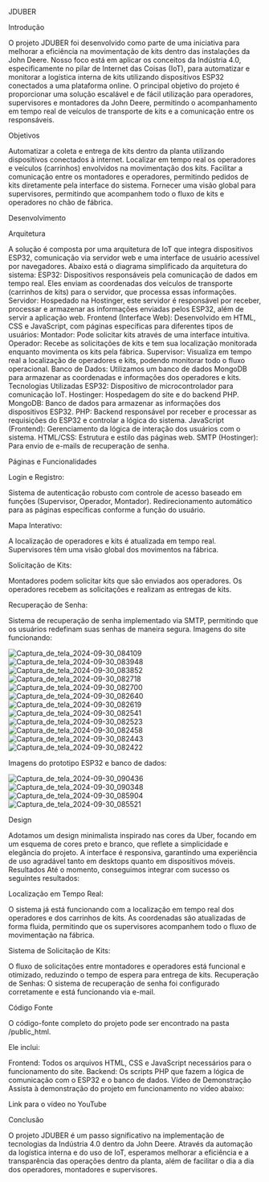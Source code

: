 JDUBER

Introdução

O projeto JDUBER foi desenvolvido como parte de uma iniciativa para melhorar a eficiência na movimentação de kits dentro das instalações da John Deere. Nosso foco está em aplicar os conceitos da Indústria 4.0, especificamente no pilar de Internet das Coisas (IoT), para automatizar e monitorar a logística interna de kits utilizando dispositivos ESP32 conectados a uma plataforma online. O principal objetivo do projeto é proporcionar uma solução escalável e de fácil utilização para operadores, supervisores e montadores da John Deere, permitindo o acompanhamento em tempo real de veículos de transporte de kits e a comunicação entre os responsáveis.

Objetivos

Automatizar a coleta e entrega de kits dentro da planta utilizando dispositivos conectados à internet.
Localizar em tempo real os operadores e veículos (carrinhos) envolvidos na movimentação dos kits.
Facilitar a comunicação entre os montadores e operadores, permitindo pedidos de kits diretamente pela interface do sistema.
Fornecer uma visão global para supervisores, permitindo que acompanhem todo o fluxo de kits e operadores no chão de fábrica.

Desenvolvimento

Arquitetura

A solução é composta por uma arquitetura de IoT que integra dispositivos ESP32, comunicação via servidor web e uma interface de usuário acessível por navegadores. Abaixo está o diagrama simplificado da arquitetura do sistema:
ESP32: Dispositivos responsáveis pela comunicação de dados em tempo real. Eles enviam as coordenadas dos veículos de transporte (carrinhos de kits) para o servidor, que processa essas informações.
Servidor: Hospedado na Hostinger, este servidor é responsável por receber, processar e armazenar as informações enviadas pelos ESP32, além de servir a aplicação web.
Frontend (Interface Web): Desenvolvido em HTML, CSS e JavaScript, com páginas específicas para diferentes tipos de usuários:
Montador: Pode solicitar kits através de uma interface intuitiva.
Operador: Recebe as solicitações de kits e tem sua localização monitorada enquanto movimenta os kits pela fábrica.
Supervisor: Visualiza em tempo real a localização de operadores e kits, podendo monitorar todo o fluxo operacional.
Banco de Dados: Utilizamos um banco de dados MongoDB para armazenar as coordenadas e informações dos operadores e kits.
Tecnologias Utilizadas
ESP32: Dispositivo de microcontrolador para comunicação IoT.
Hostinger: Hospedagem do site e do backend PHP.
MongoDB: Banco de dados para armazenar as informações dos dispositivos ESP32.
PHP: Backend responsável por receber e processar as requisições do ESP32 e controlar a lógica do sistema.
JavaScript (Frontend): Gerenciamento da lógica de interação dos usuários com o sistema.
HTML/CSS: Estrutura e estilo das páginas web.
SMTP (Hostinger): Para envio de e-mails de recuperação de senha.

Páginas e Funcionalidades

Login e Registro:

Sistema de autenticação robusto com controle de acesso baseado em funções (Supervisor, Operador, Montador).
Redirecionamento automático para as páginas específicas conforme a função do usuário.

Mapa Interativo:

A localização de operadores e kits é atualizada em tempo real.
Supervisores têm uma visão global dos movimentos na fábrica.

Solicitação de Kits:

Montadores podem solicitar kits que são enviados aos operadores.
Os operadores recebem as solicitações e realizam as entregas de kits.

Recuperação de Senha:

Sistema de recuperação de senha implementado via SMTP, permitindo que os usuários redefinam suas senhas de maneira segura.
Imagens do site funcionando:

![Captura_de_tela_2024-09-30_084109](https://github.com/user-attachments/assets/ee61cfea-d762-4453-a948-21f67677a715)
![Captura_de_tela_2024-09-30_083948](https://github.com/user-attachments/assets/1b441dbe-8113-4d9c-956b-596eabe44a14)
![Captura_de_tela_2024-09-30_083852](https://github.com/user-attachments/assets/ac5a0dba-8147-4be9-8d94-2025bb5239a6)
![Captura_de_tela_2024-09-30_082718](https://github.com/user-attachments/assets/3d7e6e2f-a876-4cdd-a26d-b0b353c24236)
![Captura_de_tela_2024-09-30_082700](https://github.com/user-attachments/assets/d7d21742-3498-40fe-8f57-6bb430c5e512)
![Captura_de_tela_2024-09-30_082640](https://github.com/user-attachments/assets/c7e65916-e750-4aff-b0f7-af49484d7bc6)
![Captura_de_tela_2024-09-30_082619](https://github.com/user-attachments/assets/811448fc-55ae-471c-afff-1173e9f34043)
![Captura_de_tela_2024-09-30_082541](https://github.com/user-attachments/assets/3204694e-ba27-4b4c-8834-6eff3c70586f)
![Captura_de_tela_2024-09-30_082523](https://github.com/user-attachments/assets/bddd4290-ffbd-48b4-9664-e8f26e8bb82d)
![Captura_de_tela_2024-09-30_082458](https://github.com/user-attachments/assets/288b2461-c153-460f-9c9a-f223a40f228b)
![Captura_de_tela_2024-09-30_082443](https://github.com/user-attachments/assets/91a32411-684a-4c8b-b4d8-f341374c71a7)
![Captura_de_tela_2024-09-30_082422](https://github.com/user-attachments/assets/7c369ec1-af29-4395-9a5f-918deedb882d)

Imagens do prototipo ESP32 e banco de dados:

![Captura_de_tela_2024-09-30_090436](https://github.com/user-attachments/assets/c09d51c3-e9f1-408a-a003-3af42fc74e93)
![Captura_de_tela_2024-09-30_090348](https://github.com/user-attachments/assets/d83731db-19d0-4838-b79e-01552f40d893)
![Captura_de_tela_2024-09-30_085904](https://github.com/user-attachments/assets/4382f03e-7a11-4532-8e0a-60fe8942b7b7)
![Captura_de_tela_2024-09-30_085521](https://github.com/user-attachments/assets/e453e0ac-7a9e-4e20-a1e3-ce613214bdb6)

Design

Adotamos um design minimalista inspirado nas cores da Uber, focando em um esquema de cores preto e branco, que reflete a simplicidade e elegância do projeto. A interface é responsiva, garantindo uma experiência de uso agradável tanto em desktops quanto em dispositivos móveis.
Resultados
Até o momento, conseguimos integrar com sucesso os seguintes resultados:

Localização em Tempo Real: 

O sistema já está funcionando com a localização em tempo real dos operadores e dos carrinhos de kits. As coordenadas são atualizadas de forma fluida, permitindo que os supervisores acompanhem todo o fluxo de movimentação na fábrica.

Sistema de Solicitação de Kits:

 O fluxo de solicitações entre montadores e operadores está funcional e otimizado, reduzindo o tempo de espera para entrega de kits.
Recuperação de Senhas: O sistema de recuperação de senha foi configurado corretamente e está funcionando via e-mail.

Código Fonte

O código-fonte completo do projeto pode ser encontrado na pasta /public_html. 

Ele inclui:

Frontend: Todos os arquivos HTML, CSS e JavaScript necessários para o funcionamento do site.
Backend: Os scripts PHP que fazem a lógica de comunicação com o ESP32 e o banco de dados.
Vídeo de Demonstração
Assista à demonstração do projeto em funcionamento no vídeo abaixo:

Link para o vídeo no YouTube

Conclusão

O projeto JDUBER é um passo significativo na implementação de tecnologias da Indústria 4.0 dentro da John Deere. Através da automação da logística interna e do uso de IoT, esperamos melhorar a eficiência e a transparência das operações dentro da planta, além de facilitar o dia a dia dos operadores, montadores e supervisores.
